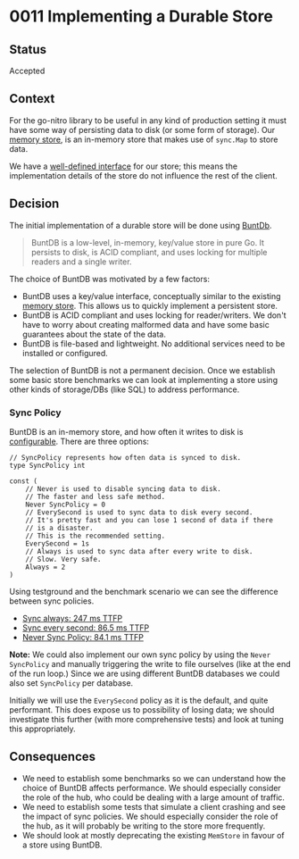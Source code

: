 # 0011 Implementing a Durable Store

## Status

Accepted

## Context

For the go-nitro library to be useful in any kind of production setting it must have some way of persisting data to disk (or some form of storage). Our [memory store](../client/engine/store/memstore.go), is an in-memory store that makes use of `sync.Map` to store data.

We have a [well-defined interface](../client/engine/store/store.go) for our store; this means the implementation details of the store do not influence the rest of the client.

## Decision

The initial implementation of a durable store will be done using [BuntDb](https://github.com/tidwall/buntdb).

> BuntDB is a low-level, in-memory, key/value store in pure Go. It persists to disk, is ACID compliant, and uses locking for multiple readers and a single writer.

The choice of BuntDB was motivated by a few factors:

- BuntDB uses a key/value interface, conceptually similar to the existing [memory store](../client/engine/store/memstore.go). This allows us to quickly implement a persistent store.
- BuntDB is ACID compliant and uses locking for reader/writers. We don't have to worry about creating malformed data and have some basic guarantees about the state of the data.
- BuntDB is file-based and lightweight. No additional services need to be installed or configured.

The selection of BuntDB is not a permanent decision. Once we establish some basic store benchmarks we can look at implementing a store using other kinds of storage/DBs (like SQL) to address performance.

### Sync Policy

BuntDB is an in-memory store, and how often it writes to disk is [configurable](https://github.com/tidwall/buntdb#durability-and-fsync). There are three options:

```
// SyncPolicy represents how often data is synced to disk.
type SyncPolicy int

const (
	// Never is used to disable syncing data to disk.
	// The faster and less safe method.
	Never SyncPolicy = 0
	// EverySecond is used to sync data to disk every second.
	// It's pretty fast and you can lose 1 second of data if there
	// is a disaster.
	// This is the recommended setting.
	EverySecond = 1s
	// Always is used to sync data after every write to disk.
	// Slow. Very safe.
	Always = 2
)
```

Using testground and the benchmark scenario we can see the difference between sync policies.

- [Sync always: 247 ms TTFP](http://34.168.92.245:3000/d/5OBBeW37k/time-to-first-payment?orgId=1&from=1678478595989&to=1678478699884)
- [Sync every second: 86.5 ms TTFP](http://34.168.92.245:3000/d/5OBBeW37k/time-to-first-payment?orgId=1&from=1678478669430&to=1678478825842&var-runId=cg5op0gnr2ghv5ug1m8g&var-jobCount=3&var-testDuration=1m0s&var-hubs=1&var-payees=5&var-jitter=1&var-latency=10&var-payers=2&var-payeepayers=0&var-nitroVersion=v0.0.0-20230310171721-486f70744942&var-storeSyncFrequency=1)
- [Never Sync Policy: 84.1 ms TTFP](http://34.168.92.245:3000/d/5OBBeW37k/time-to-first-payment?orgId=1&from=1678479249909&to=1678479339937&var-runId=cg5o96gnr2ghv5ug1m60&var-jobCount=3&var-testDuration=1m0s&var-hubs=1&var-payees=5&var-jitter=1&var-latency=10&var-payers=2&var-payeepayers=0&var-nitroVersion=v0.0.0-20230310171721-486f70744942&var-storeSyncFrequency=1)

**Note:** We could also implement our own sync policy by using the `Never SyncPolicy` and manually triggering the write to file ourselves (like at the end of the run loop.) Since we are using different BuntDB databases we could also set `SyncPolicy` per database.

Initially we will use the `EverySecond` policy as it is the default, and quite performant. This does expose us to possibility of losing data; we should investigate this further (with more comprehensive tests) and look at tuning this appropriately.

## Consequences

- We need to establish some benchmarks so we can understand how the choice of BuntDB affects performance. We should especially consider the role of the hub, who could be dealing with a large amount of traffic.
- We need to establish some tests that simulate a client crashing and see the impact of sync policies. We should especially consider the role of the hub, as it will probably be writing to the store more frequently.
- We should look at mostly deprecating the existing `MemStore` in favour of a store using BuntDB.
